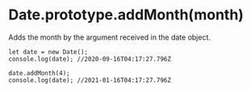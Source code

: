 # Date.prototype.addMonth(month)

Adds the month by the argument received in the date object.

```
let date = new Date();
console.log(date); //2020-09-16T04:17:27.796Z

date.addMonth(4);
console.log(date); //2021-01-16T04:17:27.796Z
```
